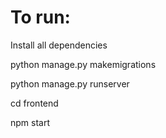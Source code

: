 # To run:
Install all dependencies


python manage.py makemigrations

python manage.py runserver

cd frontend

npm start

